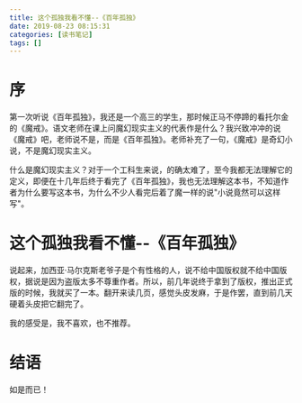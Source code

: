 ```yaml
---
title: 这个孤独我看不懂--《百年孤独》
date: 2019-08-23 08:15:31
categories: [读书笔记]
tags: [] 
---
```

# 序
第一次听说《百年孤独》，我还是一个高三的学生，那时候正马不停蹄的看托尔金的《魔戒》。语文老师在课上问魔幻现实主义的代表作是什么？我兴致冲冲的说《魔戒》吧，老师说不是，而是《百年孤独》。老师补充了一句，《魔戒》是奇幻小说，不是魔幻现实主义。

什么是魔幻现实主义？对于一个工科生来说，的确太难了，至今我都无法理解它的定义，即便在十几年后终于看完了《百年孤独》，我也无法理解这本书，不知道作者为什么要写这本书，为什么不少人看完后着了魔一样的说"小说竟然可以这样写"。

<!-- more -->

# 这个孤独我看不懂--《百年孤独》

说起来，加西亚·马尔克斯老爷子是个有性格的人，说不给中国版权就不给中国版权，据说是因为盗版太多不尊重作者。所以，前几年说终于拿到了版权，推出正式版的时候，我就买了一本。翻开来读几页，感觉头皮发麻，于是作罢，直到前几天硬着头皮把它翻完了。

我的感受是，我不喜欢，也不推荐。

# 结语

如是而已！